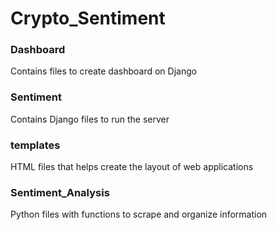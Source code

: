 # Crypto_Sentiment

<h3> Dashboard </h3>
<p> Contains files to create dashboard on Django <p>
 
 <h3> Sentiment </h3>
 <p>Contains Django files to run the server</p>
 
 <h3>templates</h3>
 <p>HTML files that helps create the layout of web applications </p>
 
 <h3>Sentiment_Analysis</h3>
 <p>Python files with functions to scrape and organize information </p>

